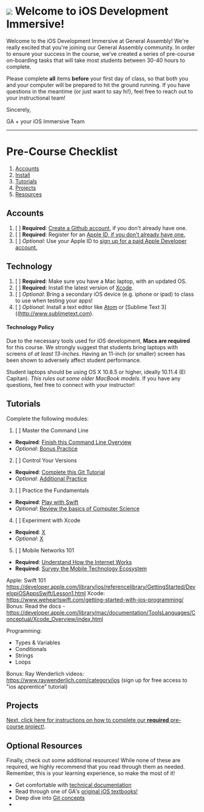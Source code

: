 # ![](https://ga-dash.s3.amazonaws.com/production/assets/logo-9f88ae6c9c3871690e33280fcf557f33.png) Welcome to iOS Development Immersive!

Welcome to the iOS Development Immersive at General Assembly! We're really excited that you're joining our General Assembly community. In order to ensure your success in the course, we’ve created a series of pre-course on-boarding tasks that will take most students between 30-40 hours to complete.

Please complete **all** items **before** your first day of class, so that both you and your computer will be prepared to hit the ground running. If you have questions in the meantime (or just want to say hi!), feel free to reach out to your instructional team!

Sincerely,

GA + your iOS Immersive Team

---

# Pre-Course Checklist
1. [Accounts](#account)
2. [Install](#install)
3. [Tutorials](#tutorials)
4. [Projects](#projects)
5. [Resources](#resources)

<a name="account"></a>
## Accounts
1. [ ] **Required**: [Create a Github account](https://github.com/join), if you don't already have one.
2. [ ] **Required**: Register for an [Apple ID, if you don't already have one.](https://www.apple.com/support/appleid/create-signin/)
3. [ ] *Optional*: Use your Apple ID to [sign up for a paid Apple Developer account.](https://developer.apple.com)

<a name="install"></a>
## Technology
1. [ ] **Required**: Make sure you have a Mac laptop, with an updated OS.
2. [ ] **Required**: Install the latest version of [Xcode](https://developer.apple.com/xcode/).
3. [ ] *Optional*: Bring a secondary iOS device (e.g. iphone or ipad) to class to use when testing your apps!
4. [ ] *Optional*: Install a text editor like [Atom](https://atom.io) or [Sublime Text 3]((http://www.sublimetext.com).

#### Technology Policy

Due to the necessary tools used for iOS development, **Macs are required** for this course. We strongly suggest that students bring laptops with screens of *at least 13-inches*. Having an 11-inch (or smaller) screen has been shown to adversely affect student performance.

Student laptops should be using OS X 10.8.5 or higher, ideally 10.11.4 (El Capitan). *This rules out some older MacBook models.* If you have any questions, feel free to connect with your instructor!

<a name="tutorials"></a>
## Tutorials
Complete the following modules:

1. [ ] Master the Command Line
 * **Required**: [Finish this Command Line Overview](http://generalassembly.github.io/prework/cl/#/)
 * *Optional*: [Bonus Practice](https://www.codecademy.com/learn/learn-the-command-line)

2. [ ] Control Your Versions
 * **Required**: [Complete this Git Tutorial](https://www.codecademy.com/learn/learn-git)
 * *Optional*: [Additional Practice](https://www.codeschool.com/courses/try-git)

3. [ ] Practice the Fundamentals
 * **Required**: [Play with Swift](https://www.weheartswift.com/getting-started-with-ios-programming/)
 * *Optional*: [Review the basics of Computer Science](https://lagunita.stanford.edu/courses/Engineering/CS101/Summer2014/about)

4. [ ] Experiment with Xcode
 * **Required**: [X](Y)
 * *Optional*: [X](Y)

5. [ ] Mobile Networks 101
 * **Required**: [Understand How the Internet Works](https://www.khanacademy.org/computing/computer-science/internet-intro)
 * **Required**: [Survey the Mobile Technology Ecosystem](https://ga-edm-sandbox.s3.amazonaws.com/understanding-mobile-customers-and-their-devices/story.html)


Apple: Swift 101 https://developer.apple.com/library/ios/referencelibrary/GettingStarted/DevelopiOSAppsSwift/Lesson1.html
Xcode: https://www.weheartswift.com/getting-started-with-ios-programming/
Bonus: Read the docs - https://developer.apple.com/library/mac/documentation/ToolsLanguages/Conceptual/Xcode_Overview/index.html

Programming:
- Types & Variables
- Conditionals
- Strings
- Loops

Bonus: Ray Wenderlich videos: https://www.raywenderlich.com/category/ios
(sign up for free access to "ios apprentice" tutorial)

<a name="projects"></a>
## Projects

[Next, click here for instructions on how to complete our **required** pre-course project!](./pre-course-assessment.md).

<a name="resources"></a>
## Optional Resources
Finally, check out some additional resources! While none of these are required, we highly recommend that you read through them as needed. Remember, this is your learning experience, so make the most of it!

 * Get comfortable with [technical documentation](https://developer.apple.com/library/ios/documentation/Miscellaneous/Conceptual/iPhoneOSTechOverview/Introduction/Introduction.html#//apple_ref/doc/uid/TP40007898)
 * Read through one of GA's [original iOS textbooks!](http://mobbook.generalassemb.ly/index.html)
 * Deep dive into [Git concepts](https://git-scm.com/doc)
 * 
